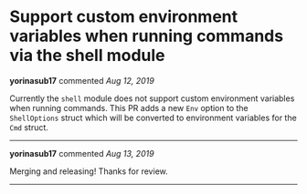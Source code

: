 # Support custom environment variables when running commands via the shell module

**yorinasub17** commented *Aug 12, 2019*

Currently the `shell` module does not support custom environment variables when running commands. This PR adds a new `Env` option to the `ShellOptions` struct which will be converted to environment variables for the `Cmd` struct.
<br />
***


**yorinasub17** commented *Aug 13, 2019*

Merging and releasing! Thanks for review.
***

